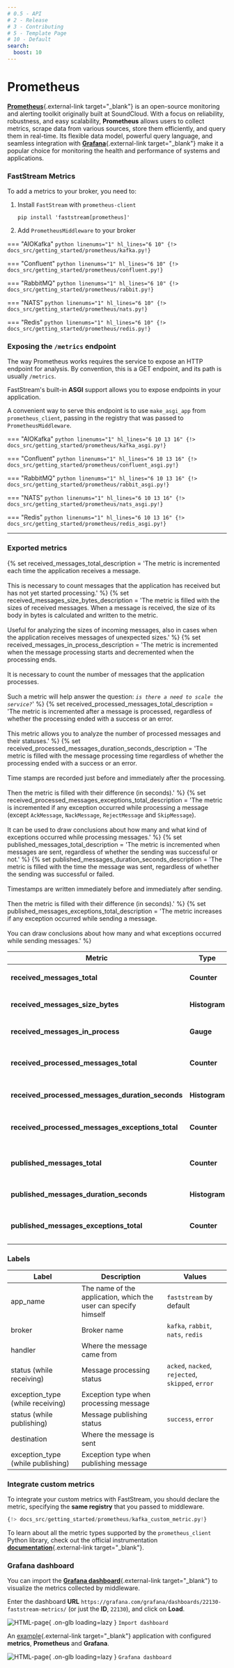 ```yaml
---
# 0.5 - API
# 2 - Release
# 3 - Contributing
# 5 - Template Page
# 10 - Default
search:
  boost: 10
---
```


# Prometheus

[**Prometheus**](https://prometheus.io/){.external-link target="_blank"} is an open-source monitoring and alerting toolkit originally built at SoundCloud.
With a focus on reliability, robustness, and easy scalability, **Prometheus** allows users to collect metrics,
scrape data from various sources, store them efficiently, and query them in real-time. Its flexible data model,
powerful query language, and seamless integration with [**Grafana**](https://grafana.com/){.external-link target="_blank"} make it a popular choice for monitoring the health
and performance of systems and applications.

### FastStream Metrics

To add a metrics to your broker, you need to:

1. Install `FastStream` with `prometheus-client`

    ```shell
    pip install 'faststream[prometheus]'
    ```

2. Add `PrometheusMiddleware` to your broker

=== "AIOKafka"
    ```python linenums="1" hl_lines="6 10"
    {!> docs_src/getting_started/prometheus/kafka.py!}
    ```

=== "Confluent"
    ```python linenums="1" hl_lines="6 10"
    {!> docs_src/getting_started/prometheus/confluent.py!}
    ```

=== "RabbitMQ"
    ```python linenums="1" hl_lines="6 10"
    {!> docs_src/getting_started/prometheus/rabbit.py!}
    ```

=== "NATS"
    ```python linenums="1" hl_lines="6 10"
    {!> docs_src/getting_started/prometheus/nats.py!}
    ```

=== "Redis"
    ```python linenums="1" hl_lines="6 10"
    {!> docs_src/getting_started/prometheus/redis.py!}
    ```

### Exposing the `/metrics` endpoint
The way Prometheus works requires the service to expose an HTTP endpoint for analysis.
By convention, this is a GET endpoint, and its path is usually `/metrics`.

FastStream's built-in **ASGI** support allows you to expose endpoints in your application.

A convenient way to serve this endpoint is to use `make_asgi_app` from `prometheus_client`,
passing in the registry that was passed to `PrometheusMiddleware`.

=== "AIOKafka"
    ```python linenums="1" hl_lines="6 10 13 16"
    {!> docs_src/getting_started/prometheus/kafka_asgi.py!}
    ```

=== "Confluent"
    ```python linenums="1" hl_lines="6 10 13 16"
    {!> docs_src/getting_started/prometheus/confluent_asgi.py!}
    ```

=== "RabbitMQ"
    ```python linenums="1" hl_lines="6 10 13 16"
    {!> docs_src/getting_started/prometheus/rabbit_asgi.py!}
    ```

=== "NATS"
    ```python linenums="1" hl_lines="6 10 13 16"
    {!> docs_src/getting_started/prometheus/nats_asgi.py!}
    ```

=== "Redis"
    ```python linenums="1" hl_lines="6 10 13 16"
    {!> docs_src/getting_started/prometheus/redis_asgi.py!}
    ```

---

### Exported metrics

{% set received_messages_total_description = 'The metric is incremented each time the application receives a message.<br/><br/>This is necessary to count messages that the application has received but has not yet started processing.' %}
{% set received_messages_size_bytes_description = 'The metric is filled with the sizes of received messages. When a message is received, the size of its body in bytes is calculated and written to the metric.<br/><br/>Useful for analyzing the sizes of incoming messages, also in cases when the application receives messages of unexpected sizes.' %}
{% set received_messages_in_process_description = 'The metric is incremented when the message processing starts and decremented when the processing ends.<br/><br/>It is necessary to count the number of messages that the application processes.<br/><br/>Such a metric will help answer the question: _`is there a need to scale the service?`_' %}
{% set received_processed_messages_total_description = 'The metric is incremented after a message is processed, regardless of whether the processing ended with a success or an error.<br/><br/>This metric allows you to analyze the number of processed messages and their statuses.' %}
{% set received_processed_messages_duration_seconds_description = 'The metric is filled with the message processing time regardless of whether the processing ended with a success or an error.<br/><br/>Time stamps are recorded just before and immediately after the processing.<br/><br/>Then the metric is filled with their difference (in seconds).' %}
{% set received_processed_messages_exceptions_total_description = 'The metric is incremented if any exception occurred while processing a message (except `AckMessage`, `NackMessage`, `RejectMessage` and `SkipMessage`).<br/><br/>It can be used to draw conclusions about how many and what kind of exceptions occurred while processing messages.' %}
{% set published_messages_total_description = 'The metric is incremented when messages are sent, regardless of whether the sending was successful or not.' %}
{% set published_messages_duration_seconds_description = 'The metric is filled with the time the message was sent, regardless of whether the sending was successful or failed.<br/><br/>Timestamps are written immediately before and immediately after sending.<br/><br/>Then the metric is filled with their difference (in seconds).' %}
{% set published_messages_exceptions_total_description = 'The metric increases if any exception occurred while sending a message.<br/><br/>You can draw conclusions about how many and what exceptions occurred while sending messages.' %}


| Metric                                           | Type          | Description                                                    | Labels                                                |
|--------------------------------------------------|---------------|----------------------------------------------------------------|-------------------------------------------------------|
| **received_messages_total**                      | **Counter**   | {{ received_messages_total_description }}                      | `app_name`, `broker`, `handler`                       |
| **received_messages_size_bytes**                 | **Histogram** | {{ received_messages_size_bytes_description }}                 | `app_name`, `broker`, `handler`                       |
| **received_messages_in_process**                 | **Gauge**     | {{ received_messages_in_process_description }}                 | `app_name`, `broker`, `handler`                       |
| **received_processed_messages_total**            | **Counter**   | {{ received_processed_messages_total_description }}            | `app_name`, `broker`, `handler`, `status`             |
| **received_processed_messages_duration_seconds** | **Histogram** | {{ received_processed_messages_duration_seconds_description }} | `app_name`, `broker`, `handler`                       |
| **received_processed_messages_exceptions_total** | **Counter**   | {{ received_processed_messages_exceptions_total_description }} | `app_name`, `broker`, `handler`, `exception_type`     |
| **published_messages_total**                     | **Counter**   | {{ published_messages_total_description }}                     | `app_name`, `broker`, `destination`, `status`         |
| **published_messages_duration_seconds**          | **Histogram** | {{ published_messages_duration_seconds_description }}          | `app_name`, `broker`, `destination`                   |
| **published_messages_exceptions_total**          | **Counter**   | {{ published_messages_exceptions_total_description }}          | `app_name`, `broker`, `destination`, `exception_type` |

### Labels

| Label                             | Description                                                     | Values                                            |
|-----------------------------------|-----------------------------------------------------------------|---------------------------------------------------|
| app_name                          | The name of the application, which the user can specify himself | `faststream` by default                           |
| broker                            | Broker name                                                     | `kafka`, `rabbit`, `nats`, `redis`                |
| handler                           | Where the message came from                                     |                                                   |
| status (while receiving)          | Message processing status                                       | `acked`, `nacked`, `rejected`, `skipped`, `error` |
| exception_type (while receiving)  | Exception type when processing message                          |                                                   |
| status (while publishing)         | Message publishing status                                       | `success`, `error`                                |
| destination                       | Where the message is sent                                       |                                                   |
| exception_type (while publishing) | Exception type when publishing message                          |                                                   |

### Integrate custom metrics
To integrate your custom metrics with FastStream, you should declare the metric, specifying the **same registry** that you passed to middleware.

```python linenums="1" hl_lines="1 6 7 11 18-19"
{!> docs_src/getting_started/prometheus/kafka_custom_metric.py!}
```

To learn about all the metric types supported by the `prometheus_client` Python library, check out the official instrumentation [**documentation**](https://prometheus.github.io/client_python/instrumenting/){.external-link target="_blank"}.

### Grafana dashboard

You can import the [**Grafana dashboard**](https://grafana.com/grafana/dashboards/22130-faststream-metrics/){.external-link target="_blank"} to visualize the metrics collected by middleware.

Enter the dashboard **URL** `https://grafana.com/grafana/dashboards/22130-faststream-metrics/` (or just the **ID**, `22130`), and click on **Load**.

![HTML-page](../../../assets/img/import-dashboard.png){ .on-glb loading=lazy }
`Import dashboard`

An [example](https://github.com/draincoder/faststream-monitoring){.external-link target="_blank"} application with configured **metrics**, **Prometheus** and **Grafana**.

![HTML-page](../../../assets/img/grafana-dashboard.png){ .on-glb loading=lazy }
`Grafana dashboard`
